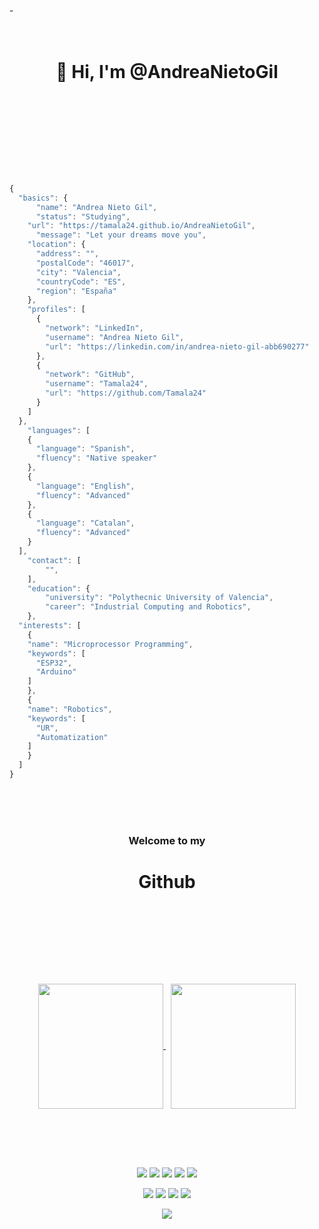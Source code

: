 -<br><br><br> 
<h1 align="center">
	<p>👋 Hi, I'm @AndreaNietoGil</p>
	<br><br>
</h1>
<br><br>

```js
{
  "basics": {
	  "name": "Andrea Nieto Gil",
	  "status": "Studying",
    "url": "https://tamala24.github.io/AndreaNietoGil",
	  "message": "Let your dreams move you",
    "location": {
      "address": "",
      "postalCode": "46017",
      "city": "Valencia",
      "countryCode": "ES",
      "region": "España"
    },
    "profiles": [
      {
        "network": "LinkedIn",
        "username": "Andrea Nieto Gil",
        "url": "https://linkedin.com/in/andrea-nieto-gil-abb690277"
      },
      {
        "network": "GitHub",
        "username": "Tamala24",
        "url": "https://github.com/Tamala24"
      }
    ]
  },
    "languages": [
    {
      "language": "Spanish",
      "fluency": "Native speaker"
    },
    {
      "language": "English",
      "fluency": "Advanced"
    },
    {
      "language": "Catalan",
      "fluency": "Advanced"
    }
  ],
	"contact": [
		"",
	],
	"education": {
		"university": "Polythecnic University of Valencia",
		"career": "Industrial Computing and Robotics",
	},
  "interests": [
    {
    "name": "Microprocessor Programming",
    "keywords": [
      "ESP32",
      "Arduino"
    ]
    },
    {
    "name": "Robotics",
    "keywords": [
      "UR",
      "Automatization"
    ]
    }
  ]
}
```
<br><br><br> 
<h3 align="center">Welcome to my</h3>
<h1 align="center">
	<p>Github</p>
	<br>
</h1>
<br><br><br>
<p align="center">
	<a href="https://github.com/Tamala24">
		<img height=200 align="center" src="https://github-readme-stats.vercel.app/api?username=Tamala24" />
	</a> &nbsp;
	<a href="https://github.com/Tamala24">
		<img height=200 align="center" src="https://github-readme-stats.vercel.app/api/top-langs?username=Tamala24&layout=compact&langs_count=8&card_width=320" />
	</a>
</p>

<br><br><br>
<h2></h2>
<p align="center">
	<img src="https://img.shields.io/badge/C-00599C?style=for-the-badge&logo=c&logoColor=white">
	<img src="https://img.shields.io/badge/C++-F52ED7?style=for-the-badge&logo=cplusplus&logoColor=white">
	<img src="https://img.shields.io/badge/Cmake-0C6B05?style=for-the-badge&logo=cmake&logoColor=white">
	<img src="https://img.shields.io/badge/Arduino-242C2E?style=for-the-badge&logo=arduino&logoColor=blue">
	<img src="https://img.shields.io/badge/RISC-V-007ACC?style=for-the-badge&logo=riscv&logoColor=DECB21">
</p>
<p align="center">
	<img src="https://img.shields.io/badge/espressif-E7352C?style=for-the-badge&logo=espressif&logoColor=white">
	<img src="https://img.shields.io/badge/GIT-E44C30?style=for-the-badge&logo=git&logoColor=white">
	<img src="https://img.shields.io/badge/VIM-%2311AB00.svg?style=for-the-badge&logo=vim&logoColor=white">
	<img src="https://img.shields.io/badge/Visual%20Studio%20Code-0078d7.svg?style=for-the-badge&logo=visual-studio-code&logoColor=white">
</p>
<p align="center">
	<img src="https://hits.seeyoufarm.com/api/count/incr/badge.svg?url=https%3A%2F%2Fgithub.com%2FTamala241212%2Fhit-counter">
</p>
